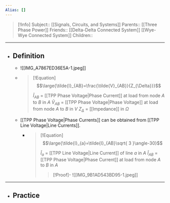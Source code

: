 ```yaml
---
Alias: []
---
```

> [!Info]
> Subject:: [[Signals, Circuits, and Systems]]
> Parents:: [[Three Phase Power]]
> Friends::  [[Delta-Delta Connected System]] [[Wye-Wye Connected System]]
> Children:: 
---
- ## Definition
	- ![[IMG_A7867ED36E5A-1.jpeg]]
	- > [!Equation]
	  > $$\large{\tilde{I}_{AB}=\frac{\tilde{V}_{AB}}{Z_{\Delta}}}$$
	  > 
	  > $\tilde{I}_{AB}$ = [[TPP Phase Voltage|Phase Current]] at load from node $A$ to $B$ in $A$
	  > $\tilde{V}_{AB}$ = [[TPP Phase Voltage|Phase Voltage]] at load from node $A$ to $B$ in $V$
	  > $Z_{\Delta}$ = [[Impedance]] in $\Omega$
	- [[TPP Phase Voltage|Phase Currents]] can be obtained from [[TPP Line Voltage|Line Currents]].
		- > [!Equation]
		  > $$\large{\tilde{I}_{a}=\tilde{I}_{AB}\sqrt{ 3 }\angle-30}$$
		  > 
		  > $\tilde{I}_{a}$ = [[TPP Line Voltage|Line Current]] of line $a$ in $A$
		  > $\tilde{I}_{AB}$ = [[TPP Phase Voltage|Phase Current]] at load from node $A$ to $B$ in $A$
		  > 
		  > > [!Proof]-
		  > > ![[IMG_9B1AD543BD95-1.jpeg]]
---
- ## Practice